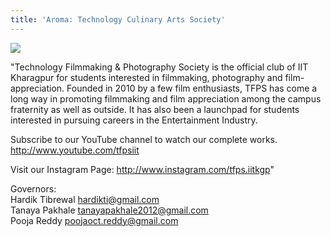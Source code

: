 ```yaml
---
title: 'Aroma: Technology Culinary Arts Society'
---
```


![](https://drive.google.com/uc?id=1DhcqWd2Zya6o_I8AdgRfOuBa4YqFs_He)

"Technology Filmmaking & Photography Society is the official club of IIT Kharagpur for students interested in filmmaking, photography and film-appreciation.
Founded in 2010 by a few film enthusiasts, TFPS has come a long way in promoting filmmaking and film appreciation among the campus fraternity as well as outside. It has also been a launchpad for students interested in pursuing careers in the Entertainment Industry.

Subscribe to our YouTube channel to watch our complete works. http://www.youtube.com/tfpsiit

Visit our Instagram Page:
http://www.instagram.com/tfps.iitkgp"

Governors: <br />
Hardik Tibrewal
hardikti@gmail.com <br/>
Tanaya Pakhale
tanayapakhale2012@gmail.com <br/>
Pooja Reddy
poojaoct.reddy@gmail.com